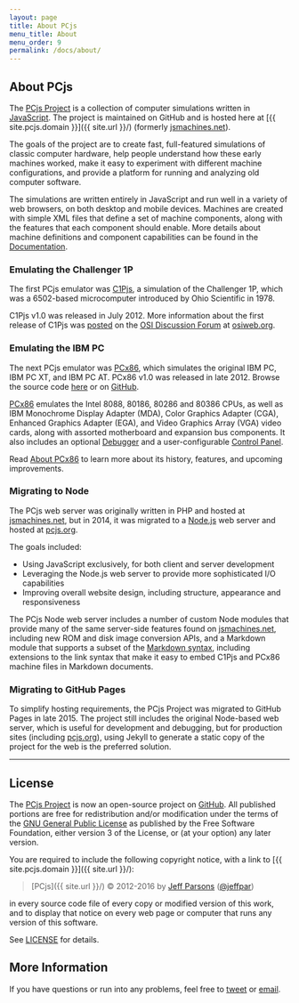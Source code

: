 ```yaml
---
layout: page
title: About PCjs
menu_title: About
menu_order: 9
permalink: /docs/about/
---
```


## About PCjs

The [PCjs Project](https://github.com/jeffpar/pcjs) is a collection of computer simulations written in
[JavaScript](/modules/).  The project is maintained on GitHub and is hosted here at 
[{{ site.pcjs.domain }}]({{ site.url }}/) (formerly [jsmachines.net](http://jsmachines.net/)). 

The goals of the project are to create fast, full-featured simulations of classic computer
hardware, help people understand how these early machines worked, make it easy to experiment with different machine
configurations, and provide a platform for running and analyzing old computer software.

The simulations are written entirely in JavaScript and run well in a variety of web browsers, on both
desktop and mobile devices.  Machines are created with simple XML files that define a set of machine components,
along with the features that each component should enable.  More details about machine definitions and component
capabilities can be found in the [Documentation](/docs/).

### Emulating the Challenger 1P

The first PCjs emulator was [C1Pjs](/docs/c1pjs/), a simulation of the
Challenger 1P, which was a 6502-based microcomputer introduced by Ohio Scientific in 1978.

C1Pjs v1.0 was released in July 2012.  More information about the first release of C1Pjs was
[posted](http://osiweb.org/osiforum/viewtopic.php?f=3&t=103) on the
[OSI Discussion Forum](http://osiweb.org/osiforum/index.php) at [osiweb.org](http://osiweb.org/).

### Emulating the IBM PC

The next PCjs emulator was [PCx86](/docs/about/pcx86/), which simulates the original IBM PC, IBM PC XT,
and IBM PC AT.  PCx86 v1.0 was released in late 2012.  Browse the source code [here](/modules/pcx86/) or on
[GitHub](https://github.com/jeffpar/pcjs).

[PCx86](/docs/about/pcx86/) emulates the Intel 8088, 80186, 80286 and 80386 CPUs, as well as IBM Monochrome Display
Adapter (MDA), Color Graphics Adapter (CGA), Enhanced Graphics Adapter (EGA), and Video Graphics Array (VGA) video
cards, along with assorted motherboard and expansion bus components.  It also includes an optional
[Debugger](/docs/pcx86/debugger/) and a user-configurable [Control Panel](/docs/pcx86/panel/).

Read [About PCx86](/docs/about/pcx86/) to learn more about its history, features, and upcoming improvements.

### Migrating to Node

The PCjs web server was originally written in PHP and hosted at [jsmachines.net](http://jsmachines.net/), but in 2014,
it was migrated to a [Node.js](http://nodejs.org) web server and hosted at [pcjs.org](http://www.pcjs.org/).

The goals included:

- Using JavaScript exclusively, for both client and server development
- Leveraging the Node.js web server to provide more sophisticated I/O capabilities
- Improving overall website design, including structure, appearance and responsiveness

The PCjs Node web server includes a number of custom Node modules that provide many of the same server-side features
found on [jsmachines.net](http://jsmachines.net/), including new ROM and disk image conversion APIs, and a
Markdown module that supports a subset of the [Markdown syntax](http://daringfireball.net/projects/markdown/syntax),
including extensions to the link syntax that make it easy to embed C1Pjs and PCx86 machine files in Markdown documents.

### Migrating to GitHub Pages

To simplify hosting requirements, the PCjs Project was migrated to GitHub Pages in late 2015.  The project still
includes the original Node-based web server, which is useful for development and debugging, but for production sites
(including [pcjs.org](http://www.pcjs.org/)), using Jekyll to generate a static copy of the project for the web is the
preferred solution.

---

License
---
The [PCjs Project](https://github.com/jeffpar/pcjs) is now an open-source project on [GitHub](http://github.com/).
All published portions are free for redistribution and/or modification under the terms of the
[GNU General Public License](/LICENSE) as published by the Free Software Foundation, either version 3 of the License,
or (at your option) any later version.

You are required to include the following copyright notice, with a link to [{{ site.pcjs.domain }}]({{ site.url }}/):

> [PCjs]({{ site.url }}/) © 2012-2016 by [Jeff Parsons](mailto:Jeff@pcjs.org) ([@jeffpar](http://twitter.com/jeffpar))

in every source code file of every copy or modified version of this work, and to display that notice on every web page
or computer that runs any version of this software.

See [LICENSE](/LICENSE) for details.

More Information
---
If you have questions or run into any problems, feel free to [tweet](http://twitter.com/jeffpar) or
[email](mailto:Jeff@pcjs.org).

